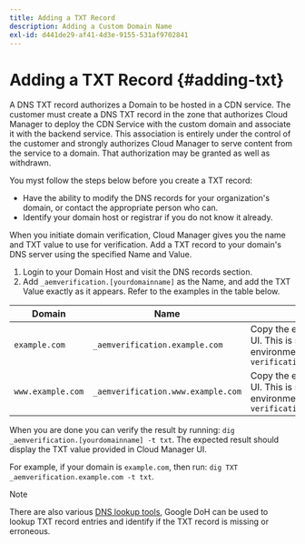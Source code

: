 ```yaml
---
title: Adding a TXT Record
description: Adding a Custom Domain Name
exl-id: d441de29-af41-4d3e-9155-531af9702841
---
```

# Adding a TXT Record {#adding-txt}

A DNS TXT record authorizes a Domain to be hosted in a CDN service. The customer must create a DNS TXT record in the zone that authorizes Cloud Manager to deploy the CDN Service with the custom domain and associate it with the backend service. This association is entirely under the control of the customer and strongly authorizes Cloud Manager to serve content from the service to a domain. That authorization may be granted as well as withdrawn. 

You myst follow the steps below before you create a TXT record:

* Have the ability to modify the DNS records for your organization's domain, or contact the appropriate person who can.
* Identify your domain host or registrar if you do not know it already.

When you initiate domain verification, Cloud Manager gives you the name and TXT value to use for verification. Add a TXT record to your domain's DNS server using the specified Name and Value.

1. Login to your Domain Host and visit the DNS records section. 
1. Add `_aemverification.[yourdomainname]` as the Name, and add the TXT Value exactly as it appears. 
   Refer to the examples in the table below.

|Domain|Name|TXT Value|
|--- |--- |---|
|`example.com`|`_aemverification.example.com` |Copy the entire value displayed in Cloud Manager UI. This is specific to the domain and the environment. `Ex:adobe-aem-verification=example.com/[program]/[env]/..`|
|`www.example.com`|`_aemverification.www.example.com` |Copy the entire value displayed in Cloud Manager UI. This is specific to the domain and the environment. `Ex:adobe-aem-verification=www.example.com/[program]/[env]/..`|

When you are done you can verify the result by running: `dig _aemverification.[yourdomainname] -t txt`.
The expected result should display the TXT value provided in Cloud Manager UI.

For example, if your domain is `example.com`, then run: `dig TXT _aemverification.example.com -t txt`.

>[!NOTE]
>There are also various [DNS lookup tools](https://www.ultratools.com/tools/dnsLookup), Google DoH can be used to lookup TXT record entries and identify if the TXT record is missing or erroneous.
